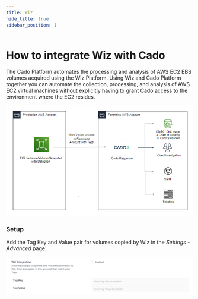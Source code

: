 ```yaml
---
title: Wiz
hide_title: true
sidebar_position: 1
---
```


# How to integrate Wiz with Cado

The Cado Platform automates the processing and analysis of AWS EC2 EBS volumes acquired using the Wiz Platform. Using Wiz and Cado Platform together you can automate the collection, processing, and analysis of AWS EC2 virtual machines without explicitly having to grant Cado access to the environment where the EC2 resides.


![Wiz](/img/wiz-integration.png)


### Setup

Add the Tag Key and Value pair for volumes copied by Wiz in the *Settings - Advanced* page:

![Setup](/img/wiz-settings.png)
